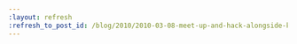 ```yaml
---
:layout: refresh
:refresh_to_post_id: /blog/2010/2010-03-08-meet-up-and-hack-alongside-kohsuke-and-co
---
```

